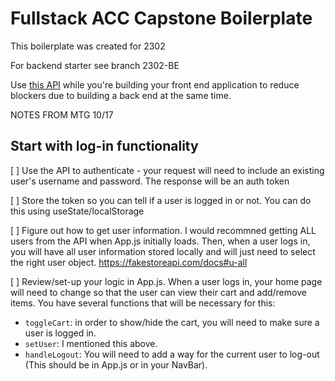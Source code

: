 # Fullstack ACC Capstone Boilerplate

This boilerplate was created for 2302

For backend starter see branch 2302-BE

Use [this API](https://fakestoreapi.com/) while you're building your front end application to reduce blockers due to building a back end at the same time.


NOTES FROM MTG 10/17
## Start with log-in functionality 
[ ] Use the API to authenticate - your request will need to include an existing user's username and password. The response will be an auth token 

[ ] Store the token so you can tell if a user is logged in or not. You can do this using useState/localStorage 

[ ] Figure out how to get user information. I would recommned getting ALL users from the API when App.js initially loads. Then, when a user logs in, you will have all user information stored locally and will just need to select the right user object. https://fakestoreapi.com/docs#u-all

[ ] Review/set-up your logic in App.js. When a user logs in, your home page will need to change so that the user can view their cart and add/remove items. You have several functions that will be necessary for this:
- `toggleCart`: in order to show/hide the cart, you will need to make sure a user is logged in. 
- `setUser`: I mentioned this above. 
- `handleLogout`: You will need to add a way for the current user to log-out (This should be in App.js or in your NavBar). 
